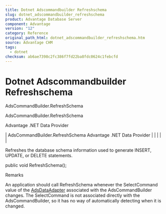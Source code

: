 ```yaml
---
title: Dotnet Adscommandbuilder Refreshschema
slug: dotnet_adscommandbuilder_refreshschema
product: Advantage Database Server
component: Advantage
version: "12"
category: Reference
original_path_html: dotnet_adscommandbuilder_refreshschema.htm
source: Advantage CHM
tags:
  - dotnet
checksum: ab6ae7398c2fc386f7fd22ba8fdc0624c1febcfd
---
```


# Dotnet Adscommandbuilder Refreshschema

AdsCommandBuilder.RefreshSchema

AdsCommandBuilder.RefreshSchema

Advantage .NET Data Provider

| AdsCommandBuilder.RefreshSchema  Advantage .NET Data Provider |  |  |  |  |

Refreshes the database schema information used to generate INSERT, UPDATE, or DELETE statements.

public void RefreshSchema();

Remarks

An application should call RefreshSchema whenever the SelectCommand value of the [AdsDataAdapter](dotnet_adsdataadapter.md) associated with the AdsCommandBuilder changes. The SelectCommand is not associated directly with the AdsCommandBuilder, so it has no way of automatically detecting when it is changed.
